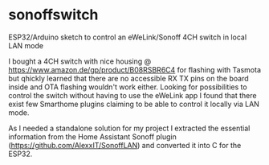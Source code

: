 # sonoffswitch
ESP32/Arduino sketch to control an eWeLink/Sonoff 4CH switch in local LAN mode

I bought a 4CH switch with nice housing @ https://www.amazon.de/gp/product/B08RSBR6C4 for flashing with Tasmota but qhickly learned that there are no accessible RX TX pins on the board inside and OTA flashing wouldn't work either. Looking for possibilities to control the switch without having to use the eWeLink app I found that there exist few Smarthome plugins claiming to be able to control it locally via LAN mode.

As I needed a standalone solution for my project I extracted the essential information from the Home Assistant Sonoff plugin (https://github.com/AlexxIT/SonoffLAN) and converted it into C for the ESP32.


